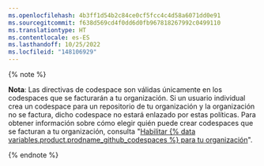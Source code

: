 ```yaml
---
ms.openlocfilehash: 4b3ff1d54b2c84ce0cf5fcc4c4d58a6071dd0e91
ms.sourcegitcommit: f638d569cd4f0dd6d0fb967818267992c0499110
ms.translationtype: HT
ms.contentlocale: es-ES
ms.lasthandoff: 10/25/2022
ms.locfileid: "148106929"
---
```

{% note %}

**Nota**: Las directivas de codespace son válidas únicamente en los codespaces que se facturarán a tu organización. Si un usuario individual crea un codespace para un repositorio de tu organización y la organización no se factura, dicho codespace no estará enlazado por estas políticas. Para obtener información sobre cómo elegir quién puede crear codespaces que se facturan a tu organización, consulta "[Habilitar {% data variables.product.prodname_github_codespaces %} para tu organización](/codespaces/managing-codespaces-for-your-organization/enabling-github-codespaces-for-your-organization#choose-who-can-create-codespaces-that-are-billed-to-your-organization)".

{% endnote %}
